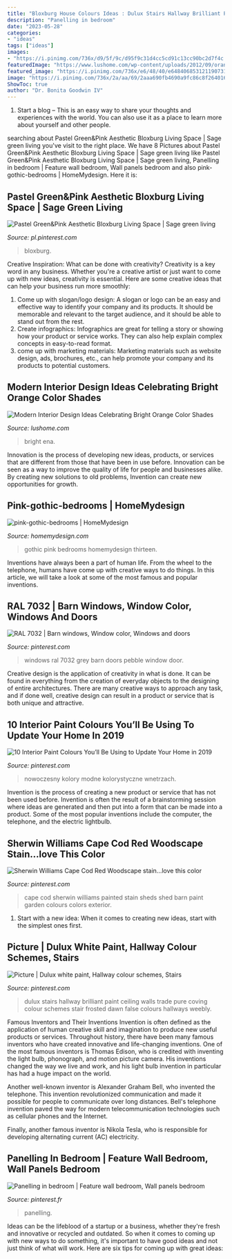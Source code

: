 ```yaml
---
title: "Bloxburg House Colours Ideas : Dulux Stairs Hallway Brilliant Paint Ceiling Walls Trade Pure Coving Colour Schemes Stair Frosted Dawn False Colours Hallways Weebly"
description: "Panelling in bedroom"
date: "2023-05-28"
categories:
- "ideas"
tags: ["ideas"]
images:
- "https://i.pinimg.com/736x/d9/5f/9c/d95f9c31d4cc5cd91c13cc90bc2d7f4c.jpg"
featuredImage: "https://www.lushome.com/wp-content/uploads/2012/09/orange-colors-interior-paint-home-furnishings-10.jpg"
featured_image: "https://i.pinimg.com/736x/e6/48/40/e648406853121190731a12e1c8bf47b0.jpg"
image: "https://i.pinimg.com/736x/2a/aa/69/2aaa690fb4690a9fc86c8f264016d79a.jpg"
ShowToc: true
author: "Dr. Bonita Goodwin IV"
---
```



1. Start a blog – This is an easy way to share your thoughts and experiences with the world. You can also use it as a place to learn more about yourself and other people.

	

		
searching about Pastel Green&amp;Pink Aesthetic Bloxburg Living Space | Sage green living you've visit to the right place. We have 8 Pictures about Pastel Green&amp;Pink Aesthetic Bloxburg Living Space | Sage green living like Pastel Green&amp;Pink Aesthetic Bloxburg Living Space | Sage green living, Panelling in bedroom | Feature wall bedroom, Wall panels bedroom and also pink-gothic-bedrooms | HomeMydesign. Here it is:
		
    
## Pastel Green&amp;Pink Aesthetic Bloxburg Living Space | Sage Green Living

<img loading=lazy src="https://i.pinimg.com/736x/e6/48/40/e648406853121190731a12e1c8bf47b0.jpg" onerror="this.onerror=null;this.src='https://tse2.mm.bing.net/th?id=OIP.B2GFTORUPvMMs3p2Al3fNwHaFe&amp;pid=15.1';" alt="Pastel Green&amp;Pink Aesthetic Bloxburg Living Space | Sage green living">

_Source: pl.pinterest.com_

>bloxburg. 

	

Creative Inspiration: What can be done with creativity?
Creativity is a key word in any business. Whether you're a creative artist or just want to come up with new ideas, creativity is essential. Here are some creative ideas that can help your business run more smoothly: 
1. Come up with slogan/logo design: A slogan or logo can be an easy and effective way to identify your company and its products. It should be memorable and relevant to the target audience, and it should be able to stand out from the rest. 
2. Create infographics: Infographics are great for telling a story or showing how your product or service works. They can also help explain complex concepts in easy-to-read format. 
3. come up with marketing materials: Marketing materials such as website design, ads, brochures, etc., can help promote your company and its products to potential customers.

    
## Modern Interior Design Ideas Celebrating Bright Orange Color Shades

<img loading=lazy src="https://www.lushome.com/wp-content/uploads/2012/09/orange-colors-interior-paint-home-furnishings-10.jpg" onerror="this.onerror=null;this.src='https://tse3.mm.bing.net/th?id=OIP.xo7ZdslOwcDpnNkL438lCAAAAA&amp;pid=15.1';" alt="Modern Interior Design Ideas Celebrating Bright Orange Color Shades">

_Source: lushome.com_

>bright ena. 

	

Innovation is the process of developing new ideas, products, or services that are different from those that have been in use before. Innovation can be seen as a way to improve the quality of life for people and businesses alike. By creating new solutions to old problems, Invention can create new opportunities for growth.

    
## Pink-gothic-bedrooms | HomeMydesign

<img loading=lazy src="https://homemydesign.com/wp-content/uploads/2014/02/pink-gothic-bedrooms.jpg" onerror="this.onerror=null;this.src='https://tse4.mm.bing.net/th?id=OIP.7J8XITEZeI_UKwAV2o8sfgHaJa&amp;pid=15.1';" alt="pink-gothic-bedrooms | HomeMydesign">

_Source: homemydesign.com_

>gothic pink bedrooms homemydesign thirteen. 

	

Inventions have always been a part of human life. From the wheel to the telephone, humans have come up with creative ways to do things. In this article, we will take a look at some of the most famous and popular inventions.

    
## RAL 7032 | Barn Windows, Window Color, Windows And Doors

<img loading=lazy src="https://i.pinimg.com/736x/60/d5/c4/60d5c4887ac02faeafd932b7ef5b944e--barn-windows-door-ideas.jpg" onerror="this.onerror=null;this.src='https://tse3.mm.bing.net/th?id=OIP.E7KpUJMR6vHU5phMrvfArQHaJ3&amp;pid=15.1';" alt="RAL 7032 | Barn windows, Window color, Windows and doors">

_Source: pinterest.com_

>windows ral 7032 grey barn doors pebble window door. 

	

Creative design is the application of creativity in what is done. It can be found in everything from the creation of everyday objects to the designing of entire architectures. There are many creative ways to approach any task, and if done well, creative design can result in a product or service that is both unique and attractive.

    
## 10 Interior Paint Colours You’ll Be Using To Update Your Home In 2019

<img loading=lazy src="https://i.pinimg.com/736x/e6/80/08/e68008c3220e7696f0eaf000bd71209a.jpg" onerror="this.onerror=null;this.src='https://tse4.mm.bing.net/th?id=OIP.dtVzKNDdbuaDuFrFyh88-gHaKq&amp;pid=15.1';" alt="10 Interior Paint Colours You’ll Be Using to Update Your Home in 2019">

_Source: pinterest.com_

>nowoczesny kolory modne kolorystyczne wnetrzach. 

	

Invention is the process of creating a new product or service that has not been used before. Invention is often the result of a brainstorming session where ideas are generated and then put into a form that can be made into a product. Some of the most popular inventions include the computer, the telephone, and the electric lightbulb.

    
## Sherwin Williams Cape Cod Red Woodscape Stain...love This Color

<img loading=lazy src="https://i.pinimg.com/736x/0c/c8/27/0cc827220b37daf36457bca4a4b42423--color-pallets-cape-cod.jpg" onerror="this.onerror=null;this.src='https://tse2.mm.bing.net/th?id=OIP.5_K1cmB5pg-UHfXu5sW9OwHaJ3&amp;pid=15.1';" alt="Sherwin Williams Cape Cod Red Woodscape stain...love this color">

_Source: pinterest.com_

>cape cod sherwin williams painted stain sheds shed barn paint garden colours colors exterior. 

	

1. Start with a new idea: When it comes to creating new ideas, start with the simplest ones first.

    
## Picture | Dulux White Paint, Hallway Colour Schemes, Stairs

<img loading=lazy src="https://i.pinimg.com/736x/d9/5f/9c/d95f9c31d4cc5cd91c13cc90bc2d7f4c.jpg" onerror="this.onerror=null;this.src='https://tse1.mm.bing.net/th?id=OIP.DizMXi8kcxEAkbaQRUGoDgAAAA&amp;pid=15.1';" alt="Picture | Dulux white paint, Hallway colour schemes, Stairs">

_Source: pinterest.com_

>dulux stairs hallway brilliant paint ceiling walls trade pure coving colour schemes stair frosted dawn false colours hallways weebly. 

	

Famous Inventors and Their Inventions
Invention is often defined as the application of human creative skill and imagination to produce new useful products or services. Throughout history, there have been many famous inventors who have created innovative and life-changing inventions.
One of the most famous inventors is Thomas Edison, who is credited with inventing the light bulb, phonograph, and motion picture camera. His inventions changed the way we live and work, and his light bulb invention in particular has had a huge impact on the world.

Another well-known inventor is Alexander Graham Bell, who invented the telephone. This invention revolutionized communication and made it possible for people to communicate over long distances. Bell's telephone invention paved the way for modern telecommunication technologies such as cellular phones and the Internet.

Finally, another famous inventor is Nikola Tesla, who is responsible for developing alternating current (AC) electricity.

    
## Panelling In Bedroom | Feature Wall Bedroom, Wall Panels Bedroom

<img loading=lazy src="https://i.pinimg.com/736x/2a/aa/69/2aaa690fb4690a9fc86c8f264016d79a.jpg" onerror="this.onerror=null;this.src='https://tse2.mm.bing.net/th?id=OIP.pbxrcqpjzNeKAVwTQ2Z1qAHaJ3&amp;pid=15.1';" alt="Panelling in bedroom | Feature wall bedroom, Wall panels bedroom">

_Source: pinterest.fr_

>panelling. 

	

Ideas can be the lifeblood of a startup or a business, whether they're fresh and innovative or recycled and outdated. So when it comes to coming up with new ways to do something, it's important to have good ideas and not just think of what will work. Here are six tips for coming up with great ideas:

